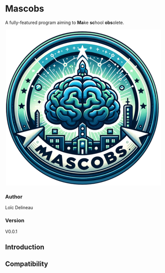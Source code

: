 # Mascobs
A fully-featured program aiming to **Ma**ke **sc**hool **obs**olete.

<p align="center">
    <img src="./assets/mascobs-logo.png" width="500">
</p>

### Author
Loïc Delineau

### Version
V0.0.1

## Introduction

## Compatibility
